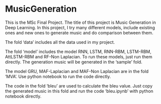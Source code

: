 # MusicGeneration

This is the MSc Final Project. The title of this project is Music Generation in Deep Learning. In this project, I try many different models, include existing ones and new ones to generate music and do comparison between them.

The fold ‘data’ includes all the data used in my project.

The fold ‘model’ includes the model RNN, LSTM, RNN-RBM, LSTM-RBM, AttLSTM-RBM and RF-Non Laplacian. To run these models, just run them directly. The generation music will be generated in the ‘sample’ fold.

The model GRU, MAF-Laplacian and MAF-Non Laplacian are in the fold ‘MVA’. Use python notebook to run the code directly.

The code in the fold ‘bleu’ are used to calculate the bleu value. Just copy the generated music in this fold and run the code ‘bleu.ipynb’ with python notebook directly.